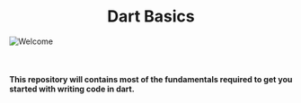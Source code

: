  # <center>Dart Basics</center>

![Welcome](https://res.cloudinary.com/practicaldev/image/fetch/s--ZjW7mXQ3--/c_imagga_scale,f_auto,fl_progressive,h_420,q_auto,w_1000/https://dev-to-uploads.s3.amazonaws.com/uploads/articles/xofs9nfo2xc2v86laswa.png)

<br>

#### This repository will contains most of the fundamentals required to get you started with writing code in dart.
